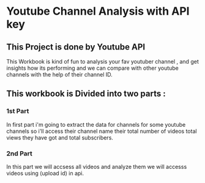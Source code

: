 # Youtube Channel Analysis with API key 
## This Project is done by Youtube API 
This Workbook is kind of fun to analysis your fav youtuber channel , and get insights how its performing and we can compare with other youtube channels with the help of their channel ID.

## This workbook is Divided into two parts :
### 1st Part
In first part i'm going to extract the data for channels for some youtube channels 
so i'll access their channel name their total number of videos total views they have got and total subscribers.

### 2nd Part
In this part we will accsess all videos and analyze them 
we will accesss videos using (upload id) in api.

